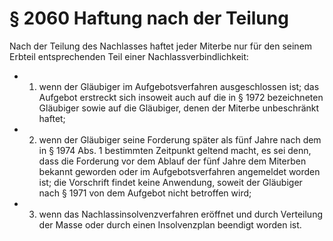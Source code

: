 # § 2060 Haftung nach der Teilung
Nach der Teilung des Nachlasses haftet jeder Miterbe nur für den seinem Erbteil entsprechenden Teil einer Nachlassverbindlichkeit:
* 1. wenn der Gläubiger im Aufgebotsverfahren ausgeschlossen ist; das Aufgebot erstreckt sich insoweit auch auf die in § 1972 bezeichneten Gläubiger sowie auf die Gläubiger, denen der Miterbe unbeschränkt haftet;
* 2. wenn der Gläubiger seine Forderung später als fünf Jahre nach dem in § 1974 Abs. 1 bestimmten Zeitpunkt geltend macht, es sei denn, dass die Forderung vor dem Ablauf der fünf Jahre dem Miterben bekannt geworden oder im Aufgebotsverfahren angemeldet worden ist; die Vorschrift findet keine Anwendung, soweit der Gläubiger nach § 1971 von dem Aufgebot nicht betroffen wird;
* 3. wenn das Nachlassinsolvenzverfahren eröffnet und durch Verteilung der Masse oder durch einen Insolvenzplan beendigt worden ist.
